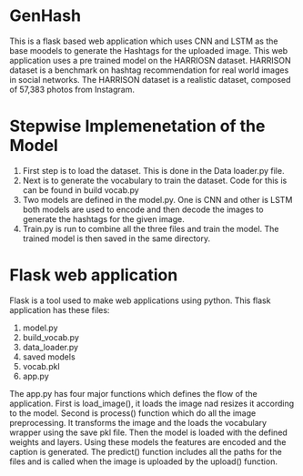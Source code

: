 # GenHash
This is a flask based web application which uses CNN and LSTM as the base moodels to generate the Hashtags for the uploaded image.
This web application uses a pre trained model on the HARRIOSN dataset. HARRISON dataset is a benchmark on hashtag recommendation for real world images in social networks. The HARRISON dataset is a realistic dataset, composed of 57,383 photos from Instagram.

# Stepwise Implemenetation of the Model
1. First step is to load the dataset. This is done in the Data loader.py file. 
2. Next is to generate the vocabulary to train the dataset. Code for this is can be found in build vocab.py
3. Two models are defined in the model.py. One is CNN and other is LSTM both models are used to encode and then decode the images to generate the hashtags for the given image.
4. Train.py is run to combine all the three files and train the model. The trained model is then saved in the same directory.

# Flask web application 
Flask is a tool used to make web applications using python. This flask application has these files:
1. model.py
2. build_vocab.py
3. data_loader.py
4. saved models
5. vocab.pkl
6. app.py

The app.py has four major functions which defines the flow of the application. First is load_image(), it loads the image nad resizes it according to the model. Second is process() function which do all the image preprocessing. It transforms the image and the loads the vocabulary wrapper using the save pkl file. Then the model is loaded with the defined weights and layers. Using these models the features are encoded and the caption is generated. The predict() function includes all the paths for the files and is called when the image is uploaded by the upload() function.
